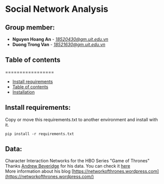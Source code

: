 # Social Network Analysis

## Group member:
* **Nguyen Hoang An** - *18520430@gm.uit.edu.vn*
* **Duong Trong Van** - *18521630@gm.uit.edu.vn*

## Table of contents
=================

<!--ts-->
   * [Install requirements](#install-requirements)
   * [Table of contents](#table-of-contents)
   * [Installation](#installation)
<!--te-->

## Install requirements:
Copy or move this requirements.txt to another environment and install with it.
```Shell
pip install -r requirements.txt
```
## Data:
Character Interaction Networks for the HBO Series "Game of Thrones"  
Thanks [Andrew Beveridge](https://twitter.com/mathbeveridge) for his data. You can check it [here](https://github.com/mathbeveridge/gameofthrones)  
More information about his blog [https://networkofthrones.wordpress.com](https://networkofthrones.wordpress.com/)
